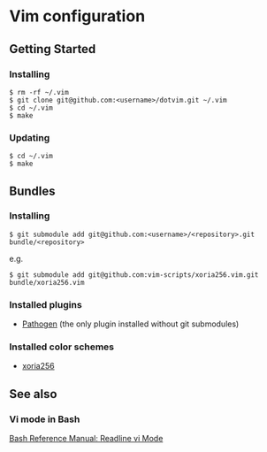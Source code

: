 # Vim configuration

## Getting Started

### Installing

```
$ rm -rf ~/.vim
$ git clone git@github.com:<username>/dotvim.git ~/.vim
$ cd ~/.vim
$ make
```

### Updating

```
$ cd ~/.vim
$ make
```

## Bundles

### Installing

```
$ git submodule add git@github.com:<username>/<repository>.git bundle/<repository>
```

e.g.

```
$ git submodule add git@github.com:vim-scripts/xoria256.vim.git bundle/xoria256.vim
```

### Installed plugins

* [Pathogen](https://github.com/tpope/vim-pathogen) (the only plugin installed without git submodules)

### Installed color schemes

* [xoria256](https://github.com/vim-scripts/xoria256.vim)

## See also

### Vi mode in Bash

[Bash Reference Manual: Readline vi Mode](https://www.gnu.org/software/bash/manual/html_node/Readline-vi-Mode.html)

